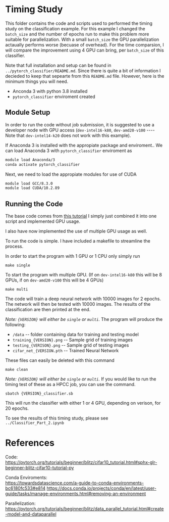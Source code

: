 # Timing Study

This folder contains the code and scripts used to performed the timing
study on the classification example. For this example I changed the `batch_size`
and the number of epochs run to make this problem more suitable for parallelization. 
With a small `batch_size` the GPU parallelization actaually performs worse (becuase
of overhead). For the time comparsion, I will compare the improvement using 4 
GPU can bring, per `batch_size` of this classifier.

Note that full installation and setup can be found in `../pytorch_classifier/README.md`.
Since there is quite a bit of information I decieded to keep that sepearte from this
`README.md` file. However, here is the minimum things you will need.

* Anconda 3 with python 3.8 installed
* `pytorch_classifier` enviroment created

## Module Setup

In order to run the code without job submission, it is suggested to use a
developer node with GPU access (`dev-intel16-k80`,
`dev-amd20-v100` ---- Note that `dev-intel14-k20` does not work with this
example).

If Anaconda 3 is installed with the appropiate package and enviroment..
We can load Anaconda 3 with `pytorch_classifier` enviroment as
```bash
module load Anaconda/3
conda activate pytorch_classifier
```

Next, we need to load the appropiate modules for use of CUDA
```bash
module load GCC/8.3.0
module load CUDA/10.2.89
```

## Running the Code

The base code comes from [this tutorial](https://pytorch.org/tutorials/beginner/blitz/cifar10_tutorial.html#sphx-glr-beginner-blitz-cifar10-tutorial-py)
I simply just combined it into one script and implemented GPU usage.

I also have now implemented the use of multiple GPU usage as well.

To run the code is simple. I have included a makefile to streamline the process.

In order to start the program with 1 GPU or 1 CPU only simply run
```
make single
```

To start the program with multiple GPU. (If on `dev-intel16-k80` this will be 8 GPUs,
if on `dev-amd20-v100` this will be 4 GPUs)

```
make multi
```

The code will train a deep neural network with 10000 images for 2 epochs.
The network will then be tested with 10000 images.
The results of the classification are then printed at the end.

*Note: `{VERSION}` will either be `single` or `multi`.*
The program will produce the following:
 * `/data` --  folder containing data for training and testing model
 * `training_{VERSION}.png` -- Sample grid of training images
 * `testing_{VERISON}.png` -- Sample grid of testing images 
 * `cifar_net_{VERSION.pth` -- Trained Neural Network 

These files can easily be deleted with this command
```
make clean
```

*Note: `{VERSION}` will either be `single` or `multi`.*
If you would like to run the timing test of these as a HPCC job, you can use the command.
```
sbatch {VERSION}_classifier.sb
```

This will run the classifier with either 1 or 4 GPU, depending on verison, for 20 epochs.

To see the results of this timing study, please see `../Classifier_Part_2.ipynb`

# References

Code:  
https://pytorch.org/tutorials/beginner/blitz/cifar10_tutorial.html#sphx-glr-beginner-blitz-cifar10-tutorial-py  

Conda Enviroments:  
https://towardsdatascience.com/a-guide-to-conda-environments-bc6180fc533#e814
https://docs.conda.io/projects/conda/en/latest/user-guide/tasks/manage-environments.html#removing-an-environment

Parallelization:
https://pytorch.org/tutorials/beginner/blitz/data_parallel_tutorial.html#create-model-and-dataparallel

